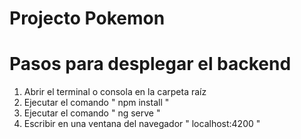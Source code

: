 # Projecto Pokemon

# Pasos para desplegar el backend
1.  Abrir el terminal o consola en la carpeta raíz
2.  Ejecutar el comando " npm install "
3.  Ejecutar el comando " ng serve "
4.  Escribir en una ventana del navegador " localhost:4200 "